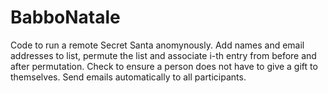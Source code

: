 # BabboNatale

Code to run a remote Secret Santa anomynously. Add names and email addresses to list, permute the list and associate i-th entry from before and after permutation. Check to ensure a person does not have to give a gift to themselves. Send emails automatically to all participants.
